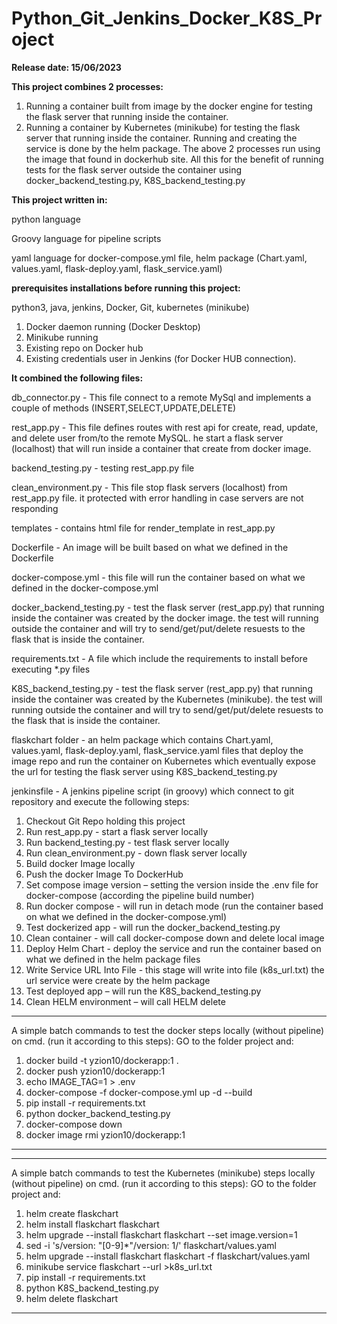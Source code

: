 # Python_Git_Jenkins_Docker_K8S_Project

**Release date: 15/06/2023**

**This project combines 2 processes:**
1. Running a container built from image by the docker engine for testing the flask server that running inside the container.
2. Running a container by Kubernetes (minikube) for testing the flask server that running inside the container.
Running and creating the service is done by the helm package.
The above 2 processes run using the image that found in dockerhub site.
All this for the benefit of running tests for the flask server outside the container
using docker_backend_testing.py, K8S_backend_testing.py

**This project written in:**

python language

Groovy language for pipeline scripts

yaml language for
docker-compose.yml file,
helm package (Chart.yaml, values.yaml, flask-deploy.yaml, flask_service.yaml)

**prerequisites installations before running this project:**

python3, java, jenkins, Docker, Git, kubernetes (minikube)

1. Docker daemon running (Docker Desktop)
2. Minikube running
3. Existing repo on Docker hub
4. Existing credentials user in Jenkins (for Docker HUB connection).

**It combined the following files:**

db_connector.py - This file connect to a remote MySql and implements a couple of methods (INSERT,SELECT,UPDATE,DELETE)

rest_app.py - This file defines routes with rest api for create, read, update, and delete user from/to the remote MySQL.
he start a flask server (localhost) that will run inside a container that create from docker image.

backend_testing.py - testing rest_app.py file

clean_environment.py - This file stop flask servers (localhost) from rest_app.py file.
it protected with error handling in case servers are not responding

templates - contains html file for render_template in rest_app.py

Dockerfile - An image will be built based on what we defined in the Dockerfile

docker-compose.yml - this file will run the container based on what we defined in the docker-compose.yml

docker_backend_testing.py - test the flask server (rest_app.py) that running inside the container was created by the docker image.
the test will running outside the container and will try to send/get/put/delete resuests to the flask that is inside the container.

requirements.txt - A file which include the requirements to install before executing *.py files

K8S_backend_testing.py - test the flask server (rest_app.py) that running inside the container was created by the Kubernetes (minikube).
the test will running outside the container and will try to send/get/put/delete resuests to the flask that is inside the container.

flaskchart folder - an helm package which contains Chart.yaml, values.yaml, flask-deploy.yaml, flask_service.yaml files
that deploy the image repo and run the container on Kubernetes which eventually expose the url for testing the flask server using K8S_backend_testing.py

jenkinsfile - A jenkins pipeline script (in groovy) which connect to git repository and execute the following steps:
1. Checkout Git Repo holding this project
2. Run rest_app.py - start a flask server locally
3. Run backend_testing.py - test flask server locally
4. Run clean_environment.py - down flask server locally
5. Build docker Image locally
6. Push the docker Image To DockerHub
7. Set compose image version – setting the version inside the .env file for docker-compose (according the pipeline build number)
8. Run docker compose - will run in detach mode (run the container based on what we defined in the docker-compose.yml)
9. Test dockerized app - will run the docker_backend_testing.py
10. Clean container - will call docker-compose down and delete local image
11. Deploy Helm Chart - deploy the service and run the container based on what we defined in the helm package files
12. Write Service URL Into File - this stage will write into file (k8s_url.txt) the url service were create by the helm package
13. Test deployed app – will run the K8S_backend_testing.py
14. Clean HELM environment – will call HELM delete

*************************************************************************************************************************
A simple batch commands to test the docker steps locally (without pipeline) on cmd. (run it according to this steps):
GO to the folder project and:
1. docker build -t yzion10/dockerapp:1 .
2. docker push yzion10/dockerapp:1
3. echo IMAGE_TAG=1 > .env
4. docker-compose -f docker-compose.yml up -d --build
5. pip install -r requirements.txt
6. python docker_backend_testing.py
7. docker-compose down
8. docker image rmi yzion10/dockerapp:1
*************************************************************************************************************************

*************************************************************************************************************************
A simple batch commands to test the Kubernetes (minikube) steps locally (without pipeline) on cmd. (run it according to this steps):
GO to the folder project and:
1. helm create flaskchart
2. helm install flaskchart flaskchart
3. helm upgrade --install flaskchart flaskchart --set image.version=1
4. sed -i 's/version: \"[0-9]*\"/version: 1/' flaskchart/values.yaml
5. helm upgrade --install flaskchart flaskchart -f flaskchart/values.yaml
6. minikube service flaskchart --url >k8s_url.txt
7. pip install -r requirements.txt
8. python K8S_backend_testing.py
9. helm delete flaskchart
*************************************************************************************************************************
